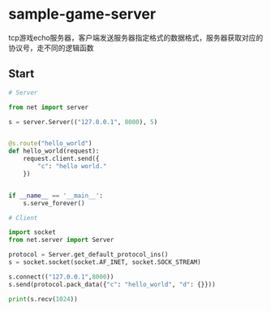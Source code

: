 # sample-game-server
tcp游戏echo服务器，客户端发送服务器指定格式的数据格式，服务器获取对应的协议号，走不同的逻辑函数


## Start

```python
# Server

from net import server

s = server.Server(("127.0.0.1", 8000), 5)


@s.route("hello_world")
def hello_world(request):
    request.client.send({
        "c": "hello world."
    })


if __name__ == '__main__':
    s.serve_forever()
```

```python
# Client

import socket
from net.server import Server

protocol = Server.get_default_protocol_ins()
s = socket.socket(socket.AF_INET, socket.SOCK_STREAM)

s.connect(("127.0.0.1",8000))
s.send(protocol.pack_data({"c": "hello_world", "d": {}}))

print(s.recv(1024))
```
